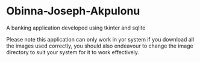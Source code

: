 # Obinna-Joseph-Akpulonu
A banking application developed using tkinter and sqlite 

Please note this application can only work in yor system if you download all the images used correctly, you should also endeavour to 
change the image directory to suit your system for it to work effectively.
